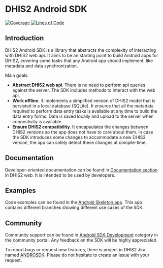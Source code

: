 # DHIS2 Android SDK

[![Coverage](https://sonarcloud.io/api/project_badges/measure?project=dhis2_dhis2-android-sdk&metric=coverage&branch=master)](https://sonarcloud.io/summary/new_code?id=dhis2_dhis2-android-sdk&branch=master)
[![Lines of Code](https://sonarcloud.io/api/project_badges/measure?project=dhis2_dhis2-android-sdk&metric=ncloc&branch=master)](https://sonarcloud.io/summary/new_code?id=dhis2_dhis2-android-sdk&branch=master)

## Introduction

DHIS2 Android SDK is a library that abstracts the complexity of interacting with DHIS2 web api. It aims to be an starting point to build Android apps for DHIS2, covering some tasks that any Android app should implement, like metadata and data synchronization.

Main goals:

- **Abstract DHIS2 web api**. There is no need to perform api queries against the server. The SDK includes methods to interact with the web api.
- **Work offline**. It implements a simplified version of DHIS2 model that is persisted in a local database (SQLite). It ensures that all the metadata required to perform data entry tasks is available at any time to build the data entry forms. Data is saved locally and upload to the server when connectivity is available.
- **Ensure DHIS2 compatibility**. It encapsulates the changes between DHIS2 versions so the app does not have to care about them. In case the SDK introduces some changes to accommodate a new DHIS2 version, the app can safely detect these changes at compile-time.

## Documentation

Developer-oriented documentation can be found in [Documentation section](https://docs.dhis2.org/en/develop/developing-with-the-android-sdk/about-this-guide.html) in DHIS2 web. It is intended to be used by developers.

## Examples

Code examples can be found in the [Android Skeleton app](https://github.com/dhis2/dhis2-android-skeleton-app). This app contains different branches showing different use cases of the SDK.

## Community

Community support can be found in [Android SDK Development](https://community.dhis2.org/c/development/sdk-android-development) category in the community portal. Any feedback on the SDK will be highly appreciated.

To report bugs or request new features, there is project in DHIS2 Jira named [ANDROSDK](https://jira.dhis2.org/projects/ANDROSDK/issues). Please do not hesitate to create an issue with your request.
